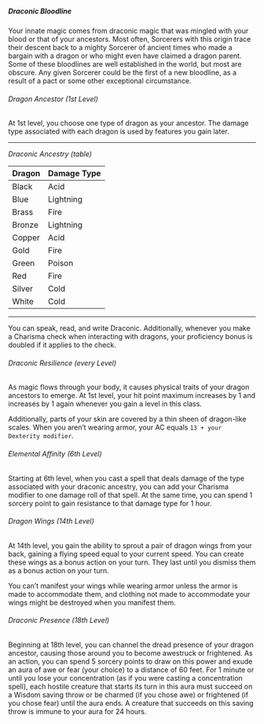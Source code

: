 ##### Draconic Bloodline

Your innate magic comes from draconic magic that was mingled with your blood or that of your ancestors.
Most often, Sorcerers with this origin trace their descent back to a mighty Sorcerer of ancient times who made a bargain with a dragon or who might even have claimed a dragon parent.
Some of these bloodlines are well established in the world, but most are obscure.
Any given Sorcerer could be the first of a new bloodline, as a result of a pact or some other exceptional circumstance.

###### Dragon Ancestor (1st Level)

At 1st level, you choose one type of dragon as your ancestor.
The damage type associated with each dragon is used by features you gain later.

___
_Draconic Ancestry (table)_

| Dragon | Damage Type |
|:-------|:------------|
| Black  | Acid        |
| Blue   | Lightning   |
| Brass  | Fire        |
| Bronze | Lightning   |
| Copper | Acid        |
| Gold   | Fire        |
| Green  | Poison      |
| Red    | Fire        |
| Silver | Cold        |
| White  | Cold        |

___

You can speak, read, and write Draconic.
Additionally, whenever you make a Charisma check when interacting with dragons, your proficiency bonus is doubled if it applies to the check.

###### Draconic Resilience (every Level)

As magic flows through your body, it causes physical traits of your dragon ancestors to emerge.
At 1st level, your hit point maximum increases by 1 and increases by 1 again whenever you gain a level in this class.

Additionally, parts of your skin are covered by a thin sheen of dragon-like scales.
When you aren’t wearing armor, your AC equals `13 + your Dexterity modifier`.

###### Elemental Affinity (6th Level)

Starting at 6th level, when you cast a spell that deals damage of the type associated with your draconic ancestry, you can add your Charisma modifier to one damage roll of that spell.
At the same time, you can spend 1 sorcery point to gain resistance to that damage type for 1 hour.

###### Dragon Wings (14th Level)

At 14th level, you gain the ability to sprout a pair of dragon wings from your back, gaining a flying speed equal to your current speed.
You can create these wings as a bonus action on your turn.
They last until you dismiss them as a bonus action on your turn.

You can’t manifest your wings while wearing armor unless the armor is made to accommodate them, and clothing not made to accommodate your wings might be destroyed when you manifest them.

###### Draconic Presence (18th Level)

Beginning at 18th level, you can channel the dread presence of your dragon ancestor, causing those around you to become awestruck or frightened.
As an action, you can spend 5 sorcery points to draw on this power and exude an aura of awe or fear (your choice) to a distance of 60 feet.
For 1 minute or until you lose your concentration (as if you were casting a concentration spell), each hostile creature that starts its turn in this aura must succeed on a Wisdom saving throw or be charmed (if you chose awe) or frightened (if you chose fear) until the aura ends.
A creature that succeeds on this saving throw is immune to your aura for 24 hours.
